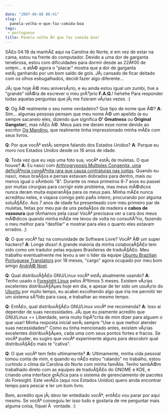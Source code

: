 ```yaml
---

date: "2007-06-08 08:41"
slug: |
  panela-velha-e-que-faz-comida-boa
tags:
 - portuguese
title: Panela velha Ã© que faz comida boa!
---
```


SÃ£o 04:18 da manhÃ£ aqui na Carolina do Norte, e em vez de estar na
cama, estou na frente do computador. Devido a uma dor de garganta
tenebrosa, estou com dificuldades para dormir desde as 22Ã‡00 de
ontem... e atÃ© agora o "placar" mostra que a dor de garganta
estÃ¡ ganhando por um bom saldo de gols. JÃ¡ cansado de ficar deitado
com os olhos esbugalhados, decidi fazer algo diferente...

JÃ¡ que hoje Ã© meu aniversÃ¡rio, e eu ainda estou igual um zumbi, tive
a "grande" idÃ©ia de escrever o meu prÃ³prio **F.A.Q.**! hehehe Para
responder todas aquelas perguntas que jÃ¡ me fizeram vÃ¡rias vezes. :)

**Q**: Og Ã© realmente o seu nome verdadeiro? Que tipo de nome que Ã©?
**A**: Sim... algumas pessoas pensam que meu nome Ã© um apelido (e eu
sempre sacaneio eles, dizendo que significa **O' Greatness** ou
**Original Gangster**), mas nÃ£o Ã©. Meus pais me deram esse nome devido
ao escritor [Og Mandino](http://en.wikipedia.org/wiki/Og_Mandino), que
realmente tinha impressionado minha mÃ£e com seus livros.

**Q**: Por que vocÃª estÃ¡ sempre falando dos Estados Unidos? **A**:
Porque eu moro nos Estados Unidos desde os 16 anos de idade.

**Q**: Toda vez que eu vejo uma foto sua, vocÃª estÃ¡ de muletas. O que
houve? **A**: Eu nasci com [Arthrogryposis Multiplex Congenita, uma
deficiÃªncia congÃªnita rara que causa contraturas nas
juntas](http://en.wikipedia.org/wiki/Arthrogryposis). Quando eu nasci,
meus braÃ§os e pernas estavam dobrados para dentro, mais ou menos igual
o sÃ­mbolo "&". Durante os meus primeiros 6-7 anos eu passei por muitas
cirurgias para corrigir este problema, mas meus mÃ©dicos nunca deram
muita esperanÃ§a para os meus pais. Minha mÃ£e nunca acreditou neles, e
viajava comigo pelo paÃ­s inteiro, procurando por alguma soluÃ§Ã£o. Aos
7 anos de idade fui presenteado com meu primeiro par de muletas, feitas
por meu pai de uns pedaÃ§os de madeira e **cabos de vassoura** que
tÃ­nhamos pela casa! VocÃª precisava ver a cara dos meus mÃ©dicos quando
minha mÃ£e me levou de volta no consultÃ³rio, fazendo o meu melhor para
"desfilar" e mostrar para eles o quanto eles estavam errados. ;)

**Q**: O que vocÃª faz na comunidade de Software Livre? VocÃª Ã© um
super hackers? **A**: Longe disso! A grande maioria da minha
colaboraÃ§Ã£o tem sido como um tradutor pelas equipes Brasileiras de
traduÃ§Ã£o. Meu trabalho eventualmente me levou a ser o lider da equipe
[Ubuntu Brazilian Portuguese
Translators](https://launchpad.net/~ubuntu-l10n-pt-br) por 18 meses,
"cargo" agora ocupado por meu bom amigo [AndrÃ©
Noel](http://andrenoel.com.br/).

**Q**: Qual distribuiÃ§Ã£o GNU/Linux vocÃª estÃ¡ atualmente usando?
**A**: Tenho usado o [Foresight Linux](http://www.foresightlinux.org/)
pelos Ãºltimos 5 meses. Existem vÃ¡rias excelentes distribuiÃ§Ãµes hoje
em dia, e apesar de ter sido um usuÃ¡rio do
[Ubuntu](http://www.ubuntu.com) por muito tempo, eu acabei escolhendo
algo que iria me permitir ter um sistema sÃ³lido para casa, e trabalhar
ao mesmo tempo.

**Q**: EntÃ£o, qual distribuiÃ§Ã£o GNU/Linux vocÃª me recomenda? **A**:
Isso ai depender de suas necessidades. JÃ¡ que eu piamente acredito que
GNU/Linux == Liberdade, seria muito hipÃ³crita de mim dizer para alguem
o que usar! Minha resposta inicial serÃ¡ sempre "Use o que melhor
atender suas necessidades!" Como eu tinha mencionado antes, existem
vÃ¡rias excelentes distribuiÃ§Ãµes, cada uma com seus pontos fortes e
fracos. Se vocÃª puder, eu sugiro que vocÃª experimente alguns para
descobrir qual distribuiÃ§Ã£o mais te "cativa".

**Q**: O que vocÃª tem feito ultimamente? **A**: Ultimamente, minha vida
pessoal tomou conta de mim, e quando eu nÃ£o estou "ralando" no
trabalho, estou curtindo o clima da Carolina do Norte com minha
famÃ­lia. Tenho tambÃ©m trabalhado direto com as equipes de traduÃ§Ã£o
do GNOME e KDE, e criando uma interface grÃ¡fica para o sistema de
gerenciamento de pacotes do Foresight. Este verÃ£o (aqui nos Estados
Unidos) quero ainda encontrar tempo para pescar e ler um bom livro.

Bem, acredito que jÃ¡ devo ter entediado vocÃª, entÃ£o vou parar por
aqui mesmo. Se vocÃª conseguiu ler isso tudo e gostaria de me perguntar
mais alguma coisa, fiquei Ã  vontade. :)
